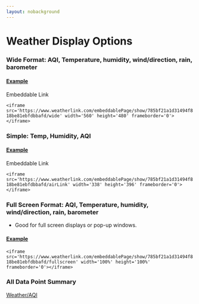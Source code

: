 ```yaml
---
layout: nobackground
---
```


# Weather Display Options

### Wide Format: AQI, Temperature, humidity, wind/direction, rain, barometer

#### [Example](https://www.weatherlink.com/embeddablePage/show/785bf21a1d31494f818be81ebfdbbafd/wide)

Embeddable Link

`<iframe src='https://www.weatherlink.com/embeddablePage/show/785bf21a1d31494f818be81ebfdbbafd/wide' width='560' height='480' frameborder='0'></iframe>`

### Simple: Temp, Humidity, AQI

#### [Example](https://www.weatherlink.com/embeddablePage/show/785bf21a1d31494f818be81ebfdbbafd/airLink)

Embeddable Link

`<iframe src='https://www.weatherlink.com/embeddablePage/show/785bf21a1d31494f818be81ebfdbbafd/airLink' width='338' height='396' frameborder='0'></iframe>`

### Full Screen Format: AQI, Temperature, humidity, wind/direction, rain, barometer

- Good for full screen displays or pop-up windows.

#### [Example](https://www.weatherlink.com/embeddablePage/show/785bf21a1d31494f818be81ebfdbbafd/fullscreen)

`<iframe src='https://www.weatherlink.com/embeddablePage/show/785bf21a1d31494f818be81ebfdbbafd/fullscreen' width='100%' height='100%' frameborder='0'></iframe>`

### All Data Point Summary

<a href='https://www.weatherlink.com/embeddablePage/show/1f37f4974bb0462f8032c613f23099b0/summary'>Weather/AQI</a>
